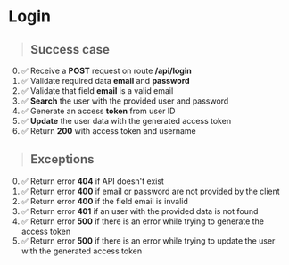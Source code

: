 # Login

> ## Success case

0. ✅ Receive a **POST** request on route **/api/login**
1. ✅ Validate required data **email** and **password**
2. ✅ Validate that field **email** is a valid email
3. ✅ **Search** the user with the provided user and password
4. ✅ Generate an access **token** from user ID
5. ✅ **Update** the user data with the generated access token
6. ✅ Return **200** with access token and username

> ## Exceptions

0. ✅ Return error **404** if API doesn't exist
1. ✅ Return error **400** if email or password are not provided by the client
2. ✅ Return error **400** if the field email is invalid
3. ✅ Return error **401** if an user with the provided data is not found
4. ✅ Return error **500** if there is an error while trying to generate the access token
5. ✅ Return error **500** if there is an error while trying to update the user with the generated access token